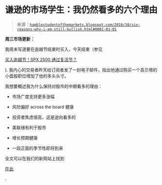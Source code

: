 <!--yml

分类：未分类

日期：2024-05-18 03:00:55

-->

# 谦逊的市场学生：我仍然看多的六个理由

> 来源：[`humblestudentofthemarkets.blogspot.com/2016/10/six-reasons-why-i-am-still-bullish.html#0001-01-01`](https://humblestudentofthemarkets.blogspot.com/2016/10/six-reasons-why-i-am-still-bullish.html#0001-01-01)

**周三市场更新：**

我周末写道要在逾越节结束时买入，今天结束（参见

[买入逾越节！SPX 2500 通过复活节？](https://humblestudentofthemarkets.com/2016/10/09/buy-yom-kippur-spx-2500-by-passover/)

). 我内心的交易者昨天给订阅者发了一封电子邮件，指出他通过购买一个高贝塔的小盘股职位增加了他的多头头寸。

我想要概述我为什么保持对股市的中期看多的理由：

+   市场广度支持更多涨幅

+   风险偏好 across the board 健康

+   投资者焦虑很高，这是逆向看多的

+   美联储有利于股市

+   增长预期健康

+   一段正面的季节性即将到来

全文可以在我们的新网站上找到

[在此](https://humblestudentofthemarkets.com/2016/10/12/six-reasons-still-bullish/)

.

